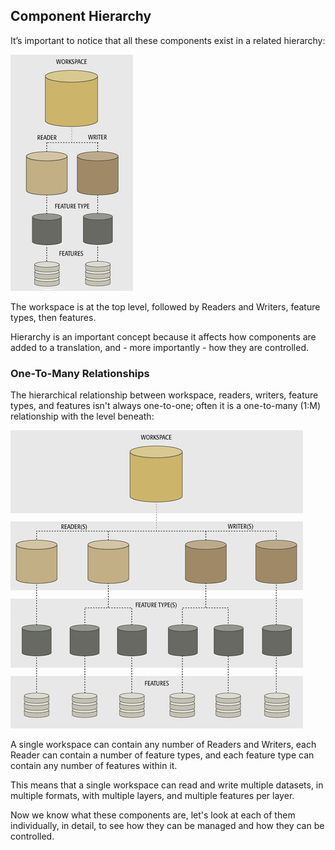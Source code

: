 ## Component Hierarchy ##
It’s important to notice that all these components exist in a related hierarchy:

![](./Images/Img4.1.TranslationComponents1-1HalfScale.png)

The workspace is at the top level, followed by Readers and Writers, feature types, then features.

Hierarchy is an important concept because it affects how components are added to a translation, and - more importantly - how they are controlled.


### One-To-Many Relationships ###

The hierarchical relationship between workspace, readers, writers, feature types, and features isn't always one-to-one; often it is a one-to-many (1:M) relationship with the level beneath:

![](./Images//Img4.1.TranslationComponentsHalfScale.png)

A single workspace can contain any number of Readers and Writers, each Reader can contain a number of feature types, and each feature type can contain any number of features within it.

This means that a single workspace can read and write multiple datasets, in multiple formats, with multiple layers, and multiple features per layer.

Now we know what these components are, let's look at each of them individually, in detail, to see how they can be managed and how they can be controlled.
